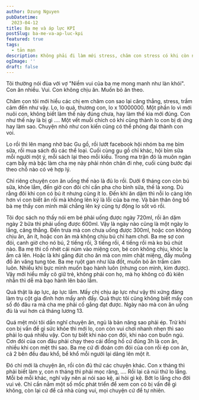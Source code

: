 ```yaml
---
author: Dzung Nguyen
pubDatetime:
  2023-04-12
title: Ba mẹ và áp lực KPI
postSlug: ba-me-va-ap-luc-kpi
featured: true
tags:
  - tản mạn
description: Không phải đi làm mới stress, chăm con stress có khi còn nhiều hơn.
ogImage: ''
draft: false
---
```

Tôi thường nói đùa với vợ "Niềm vui của ba mẹ mong manh như làn khói". Con ăn nhiều. Vui. Con không chịu ăn. Muốn bỏ ăn theo.

Chăm con tôi mới hiểu các chị em chăm con sao lại căng thẳng, stress, trầm cảm đến như vậy. Lo, lo quá, thương con, lo x 10000000. Một phần lo vì mới nuôi con, không biết làm thế này đúng chưa, hay làm thế kia mới đúng. Con như thế này là bị gì .... Một vết muỗi chích có khi cũng thành lo con bị dị ứng hay làm sao. Chuyện nhỏ như con kiến cũng có thể phóng đại thành con voi.

Lo rồi thì lên mạng nhờ bác Gu gồ, rồi lướt facebook hội nhóm ba mẹ bỉm sữa, rồi mua sách đủ các thể loại. Cuối cùng gu gồ chỉ khác, hội bỉm sữa mỗi người một ý, mỗi sách lại theo mỗi kiểu. Trong ma trận đó là muôn ngàn cạm bẫy mà bậc làm cha mẹ này phải nhón chân đi nhẹ, cuối cùng bước đại theo chỗ nào có vẻ hợp lý.

Chỉ riêng chuyện con ăn uống thế nào là đủ lo rồi. Dưới 6 tháng con còn bú sữa, khỏe lắm, đến giờ con đói chỉ cần pha cho bình sữa, thế là xong. Dù rằng đôi khi con có bú ít nhưng cũng ít lo. Đến khi ăn dặm thì nỗi lo càng lớn hơn vì con biết ăn rồi mà không lên ký là lỗi của ba mẹ. Và bản thân ông bố bà mẹ thấy con mình mãi chẳng lên ký cũng tự động lo sốt vó rồi.

Tôi đọc sách nọ thấy nói em bé phải uống được ngày 720ml, rồi ăn dặm ngày 2 bữa thì phải uống được 600ml. Vậy là ngày nào cũng là một ngày lo lắng, căng thẳng. Đến trưa mà con chưa uống được 300ml, hoặc con không chịu ăn, ăn ít, hoặc con ăn mà không chịu bú chỉ ham chơi. Ba mẹ sợ con đói, canh giờ cho nó bú, 2 tiếng rồi, 3 tiếng rồi, 4 tiếng rồi mà ko bú chút nào. Ba mẹ thì cố nhét cái núm vào miệng con, bé con không chịu, khóc la ầm cả lên. Hoặc là khi gắng đút cho ăn mà con mím chặt miệng, đẩy muỗng đồ ăn văng tung tóe. Ba mẹ ruột gan như lửa đốt, muốn bỏ ăn trầm cảm luôn. Nhiều khi bực mình muốn bạo hành luôn (nhưng con mình, kìm được). Vậy mới hiểu mấy cô giữ trẻ, không phải con họ, mà họ không có đủ kiên nhẫn thì dễ mà bạo hành lên báo lắm.

Quả thật là áp lực, áp lực lắm. Mấy chị chịu áp lực như vậy thì xứng đáng làm trụ cột gia đình hơn mấy anh đấy. Quả thực tôi cũng không biết mấy con số đó đâu ra mà cha mẹ phải cố gắng đạt được. Ngày nào mà con ăn uống đủ là vui hơn cả tháng lương 13.

Quá mệt mỏi tôi dần nghĩ chuyện ăn, ngủ là bản năng sao phải ép. Trừ khi con bị vấn đề gì sức khỏe thì mới lo, con còn vui chơi nhanh nhẹn thì sao phải lo quá nhiều vậy. Con tự biết khi nào con đói, khi nào con buồn ngủ. Cơn đói của con đâu phải chạy theo cái đồng hồ cứ đúng 3h là con ăn, nhiều khi con mệt thì sao. Ba mẹ cứ đi đoán cơn đói của con rồi ép con ăn, cả 2 bên đều đau khổ, bể khổ mỗi người lại dâng lên một ít.

Đó chỉ mới là chuyện ăn, rồi còn đủ thứ các chuyện khác. Con x tháng thì phải biết làm y, con n tháng thì phải mọc răng, .... Rồi lại cả núi thứ lo lắng. Mỗi bé mỗi khác, nghĩ vậy nên ai nói sao kệ, ai hỏi gì kệ. Bớt lo lắng cho đời vui vẻ. Chỉ cần nắm một số mốc phát triển để xem con có bị vấn đề gì không, còn lại cứ để cả nhà cùng vui, mọi chuyện cứ để tự nhiên.
